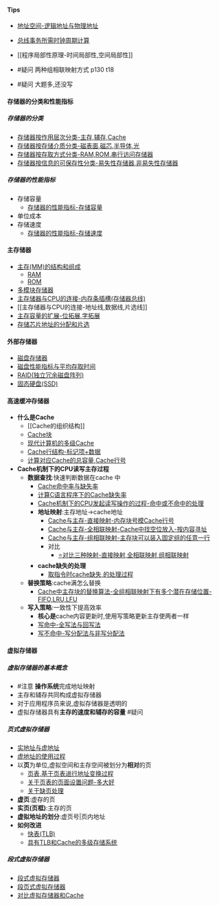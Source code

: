 #### Tips 
- [地址空间-逻辑地址与物理地址](../操作系统/地址空间-逻辑地址与物理地址.md)
- [总线事务所需时钟周期计算](考研/408/计算机组成原理/总线事务所需时钟周期计算.md)
- [[程序局部性原理-时间局部性,空间局部性]]

-  #疑问 两种组相联映射方式 p130 t18
- #疑问 大题多,还没写


#### 存储器的分类和性能指标
##### 存储器的分类
- [存储器按作用层次分类-主存,辅存,Cache](考研/408/计算机组成原理/存储器按作用层次分类-主存,辅存,Cache.md)
- [存储器按存储介质分类-磁表面,磁芯,半导体,光](考研/408/计算机组成原理/存储器按存储介质分类-磁表面,磁芯,半导体,光.md)
- [存储器按存取方式分类-RAM,ROM,串行访问存储器](考研/408/计算机组成原理/存储器按存取方式分类-RAM,ROM,串行访问存储器.md)
- [存储器按信息的可保存性分类-易失性存储器,非易失性存储器](考研/408/计算机组成原理/存储器按信息的可保存性分类-易失性存储器,非易失性存储器.md)

##### 存储器的性能指标
- 存储容量
	- [存储器的性能指标-存储容量](考研/408/计算机组成原理/存储器的性能指标-存储容量.md)
- 单位成本
- 存储速度
	- [存储器的性能指标-存储速度](考研/408/计算机组成原理/存储器的性能指标-存储速度.md)


#### 主存储器
- [主存(MM)的结构和组成](考研/408/计算机组成原理/主存(MM)的结构和组成.md)
	- [RAM](考研/408/计算机组成原理/RAM.md)
	- [ROM](考研/408/计算机组成原理/ROM.md)
- [多模块存储器](考研/408/计算机组成原理/多模块存储器.md)
- [主存储器与CPU的连接-内存条插槽(存储器总线)](考研/408/计算机组成原理/主存储器与CPU的连接-内存条插槽(存储器总线).md)
- [[主存储器与CPU的连接-地址线,数据线,片选线]]
- [主存容量的扩展-位拓展,字拓展](考研/408/计算机组成原理/主存容量的扩展-位拓展,字拓展.md)
- [存储芯片地址的分配和片选](考研/408/计算机组成原理/存储芯片地址的分配和片选.md)

#### 外部存储器
- [磁盘存储器](考研/408/计算机组成原理/磁盘存储器.md)
- [磁盘性能指标与平均存取时间](磁盘性能指标与平均存取时间.md)
- [RAID(独立冗余磁盘阵列)](考研/408/计算机组成原理/RAID(独立冗余磁盘阵列).md)
- [固态硬盘(SSD)](考研/408/计算机组成原理/固态硬盘(SSD).md)

#### 高速缓冲存储器

- **什么是Cache**
	- [[Cache的组织结构]]
	- [Cache块](考研/408/计算机组成原理/Cache块.md)
	- [现代计算机的多级Cache](考研/408/计算机组成原理/现代计算机的多级Cache.md)
	- [Cache行结构-标记项+数据](考研/408/计算机组成原理/Cache行结构-标记项+数据.md)
	- [计算对应Cache的总容量,Cache行号](考研/408/计算机组成原理/计算对应Cache的总容量,Cache行号.md)
- **Cache机制下的CPU读写主存过程**
	- **数据查找**:快速判断数据在cache 中
		- [Cache命中率与缺失率](考研/408/计算机组成原理/Cache命中率与缺失率.md)
		- [计算C语言程序下的Cache缺失率](考研/408/计算机组成原理/计算C语言程序下的Cache缺失率.md)
		- [Cache机制下的CPU发起读写操作的过程-命中或不命中的处理](Cache机制下的CPU发起读写操作的过程-命中或不命中的处理.md)
		- **地址映射**:主存地址->cache地址
			- [Cache与主存-直接映射-内存块号模Cache行号](考研/408/计算机组成原理/Cache与主存-直接映射-内存块号模Cache行号.md)
			- [Cache与主存-全相联映射-Cache中找空位放入-按内容寻址](考研/408/计算机组成原理/Cache与主存-全相联映射-Cache中找空位放入-按内容寻址.md)
			- [Cache与主存-组相联映射-主存块可以装入固定组的任意一行](考研/408/计算机组成原理/Cache与主存-组相联映射-主存块可以装入固定组的任意一行.md)
			- 对比
				- [⭐对比三种映射-直接映射,全相联映射,组相联映射](⭐对比三种映射-直接映射,全相联映射,组相联映射.md)
		- **cache缺失的处理**
			- [取指令时cache缺失,的处理过程](取指令时cache缺失,的处理过程.md)
	- **替换策略**:cache满怎么替换
		- [Cache中主存块的替换算法-全组相联映射下有多个潜在存储位置-FIFO,LRU,LFU](考研/408/计算机组成原理/Cache中主存块的替换算法-全组相联映射下有多个潜在存储位置-FIFO,LRU,LFU.md)
	- **写入策略**:一致性下提高效率
		- **核心是**cache内容更新时,使用写策略更新主存使两者一样
		- [写命中-全写法与回写法](写命中-全写法与回写法.md)
		- [写不命中-写分配法与非写分配法](考研/408/计算机组成原理/写不命中-写分配法与非写分配法.md)

#### 虚拟存储器
##### 虚拟存储器的基本概念
- #注意 **操作系统**完成地址映射
- 主存和辅存共同构成虚拟存储器
- 对于应用程序员来说,虚拟存储器是透明的
- 虚拟存储器具有**主存的速度和辅存的容量** #疑问

##### 页式虚拟存储器
- [实地址与虚地址](考研/408/计算机组成原理/实地址与虚地址.md)
- [虚地址的使用过程](考研/408/计算机组成原理/虚地址的使用过程.md)
- 以**页**为单位,虚拟空间和主存空间被划分为**相对**的页
	- [页表,基于页表进行地址变换过程](考研/408/计算机组成原理/页表,基于页表进行地址变换过程.md)
	- [关于页表的页面设置问题-多大好](关于页表的页面设置问题-多大好.md)
	- [关于缺页处理](考研/408/计算机组成原理/关于缺页处理.md)
- **虚页**:虚存的页
- **实页(页框)**:主存的页
- **虚拟地址的划分**:虚页号|页内地址
- **如何改进**
	- [快表(TLB)](考研/408/计算机组成原理/快表(TLB).md)
	- [具有TLB和Cache的多级存储系统](考研/408/计算机组成原理/具有TLB和Cache的多级存储系统.md)

##### 段式虚拟存储器
- [段式虚拟存储器](考研/408/计算机组成原理/段式虚拟存储器.md)
- [段页式虚拟存储器](考研/408/计算机组成原理/段页式虚拟存储器.md)
- [对比虚拟存储器和Cache](考研/408/计算机组成原理/对比虚拟存储器和Cache.md)

 